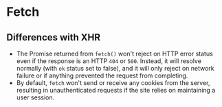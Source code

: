 # Fetch



## Differences with XHR
* The Promise returned from `fetch()` won't reject on HTTP error status even if
the response is an HTTP `404` or `500`. Instead, it will resolve normally (with
`ok` status set to false), and it will only reject on network failure or if
anything prevented the request from completing.
* By default, `fetch` won't send or receive any cookies from the server,
resulting in unauthenticated requests if the site relies on maintaining a user
session.
